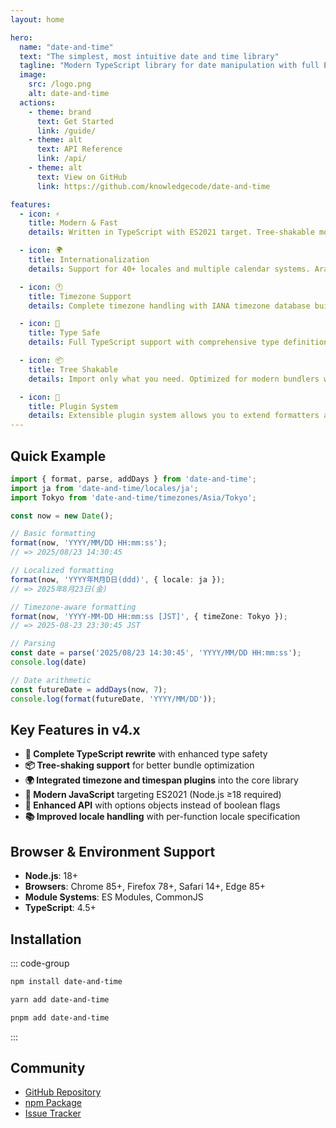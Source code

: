 ```yaml
---
layout: home

hero:
  name: "date-and-time"
  text: "The simplest, most intuitive date and time library"
  tagline: "Modern TypeScript library for date manipulation with full ES Modules support"
  image:
    src: /logo.png
    alt: date-and-time
  actions:
    - theme: brand
      text: Get Started
      link: /guide/
    - theme: alt
      text: API Reference
      link: /api/
    - theme: alt
      text: View on GitHub
      link: https://github.com/knowledgecode/date-and-time

features:
  - icon: ⚡
    title: Modern & Fast
    details: Written in TypeScript with ES2021 target. Tree-shakable modules for optimal bundle size.

  - icon: 🌍
    title: Internationalization
    details: Support for 40+ locales and multiple calendar systems. Arabic, Bengali, Myanmar numerals.

  - icon: 🕐
    title: Timezone Support
    details: Complete timezone handling with IANA timezone database built-in.

  - icon: 🎯
    title: Type Safe
    details: Full TypeScript support with comprehensive type definitions and IntelliSense.

  - icon: 📦
    title: Tree Shakable
    details: Import only what you need. Optimized for modern bundlers with sideEffects false.

  - icon: 🧩
    title: Plugin System
    details: Extensible plugin system allows you to extend formatters and parsers.
---
```


## Quick Example

```typescript
import { format, parse, addDays } from 'date-and-time';
import ja from 'date-and-time/locales/ja';
import Tokyo from 'date-and-time/timezones/Asia/Tokyo';

const now = new Date();

// Basic formatting
format(now, 'YYYY/MM/DD HH:mm:ss');
// => 2025/08/23 14:30:45

// Localized formatting
format(now, 'YYYY年M月D日(ddd)', { locale: ja });
// => 2025年8月23日(金)

// Timezone-aware formatting
format(now, 'YYYY-MM-DD HH:mm:ss [JST]', { timeZone: Tokyo });
// => 2025-08-23 23:30:45 JST

// Parsing
const date = parse('2025/08/23 14:30:45', 'YYYY/MM/DD HH:mm:ss');
console.log(date)

// Date arithmetic
const futureDate = addDays(now, 7);
console.log(format(futureDate, 'YYYY/MM/DD'));
```

## Key Features in v4.x

- **🔄 Complete TypeScript rewrite** with enhanced type safety
- **📦 Tree-shaking support** for better bundle optimization  
- **🌍 Integrated timezone and timespan plugins** into the core library
- **🎯 Modern JavaScript** targeting ES2021 (Node.js ≥18 required)
- **🔧 Enhanced API** with options objects instead of boolean flags
- **📚 Improved locale handling** with per-function locale specification

## Browser & Environment Support

- **Node.js**: 18+
- **Browsers**: Chrome 85+, Firefox 78+, Safari 14+, Edge 85+
- **Module Systems**: ES Modules, CommonJS
- **TypeScript**: 4.5+

## Installation

::: code-group

```bash [npm]
npm install date-and-time
```

```bash [yarn]
yarn add date-and-time
```

```bash [pnpm]
pnpm add date-and-time
```

:::

## Community

- [GitHub Repository](https://github.com/knowledgecode/date-and-time)
- [npm Package](https://www.npmjs.com/package/date-and-time)
- [Issue Tracker](https://github.com/knowledgecode/date-and-time/issues)
